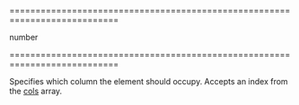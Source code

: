 <!--**
/*-------------------------------------------
    Auto-generated file. Do not modify.
-------------------------------------------

**-->
===========================================================================
<!--type-->number<!--/type-->
===========================================================================

<!--shortDescription-->
Specifies which column the element should occupy. Accepts an index from the [cols](/Documentation/ApiReference/UI_Widgets/dxResponsiveBox/Configuration/cols/) array.
<!--/shortDescription-->

<!--fullDescription-->

<!--/fullDescription-->